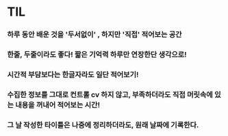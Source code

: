 # TIL



### 하루 동안 배운 것을 '두서없이' , 하지만 '직접' 적어보는 공간

### 한줄, 두줄이라도 좋다! 짧은 기억력 하루만 연장한단 생각으로!

### 시간적 부담보다는 한글자라도 일단 적어보기!

### 수집한 정보를 그대로 컨트롤 cv 하지 않고, 부족하더라도 직접 머릿속에 있는 내용을 꺼내어 적어보는 시간!

### 그 날 작성한 타이틀은 나중에 정리하더라도, 원래 날짜에 기록한다. 

###
